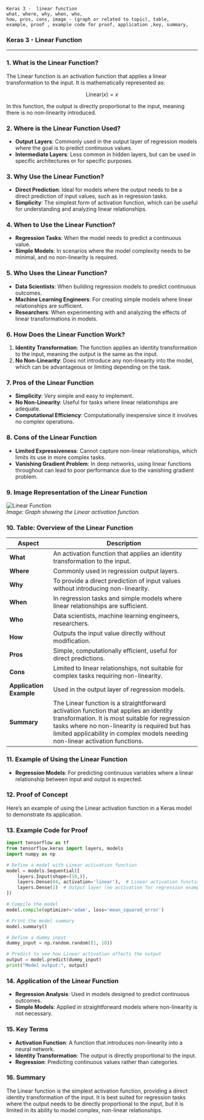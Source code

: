 ```code
Keras 3 -  linear function
what, where, why, when, who, 
how, pros, cons, image - (graph or related to topic), table,
example, proof , example code for proof, application ,key, summary,
```

<body>
    <script src="https://cdnjs.cloudflare.com/ajax/libs/mathjax/2.7.7/MathJax.js?config=TeX-MML-AM_CHTML" async></script>
    <link rel="stylesheet" href="https://cdnjs.cloudflare.com/ajax/libs/KaTeX/0.15.2/katex.min.css">
    <script src="https://cdnjs.cloudflare.com/ajax/libs/KaTeX/0.15.2/katex.min.js"></script>
    <script src="https://cdnjs.cloudflare.com/ajax/libs/KaTeX/0.15.2/contrib/auto-render.min.js"></script>
    <script>
        document.addEventListener("DOMContentLoaded", function() {
            renderMathInElement(document.body, {
                delimiters: [
                    { left: "$$", right: "$$", display: true },
                    { left: "$", right: "$", display: false }
                ]
            });
        });
    </script>   
</body>


### **Keras 3 - Linear Function**

---

### **1. What is the Linear Function?**
The Linear function is an activation function that applies a linear transformation to the input. It is mathematically represented as:

$$ \text{Linear}(x) = x $$

In this function, the output is directly proportional to the input, meaning there is no non-linearity introduced.

### **2. Where is the Linear Function Used?**
- **Output Layers**: Commonly used in the output layer of regression models where the goal is to predict continuous values.
- **Intermediate Layers**: Less common in hidden layers, but can be used in specific architectures or for specific purposes.

### **3. Why Use the Linear Function?**
- **Direct Prediction**: Ideal for models where the output needs to be a direct prediction of input values, such as in regression tasks.
- **Simplicity**: The simplest form of activation function, which can be useful for understanding and analyzing linear relationships.

### **4. When to Use the Linear Function?**
- **Regression Tasks**: When the model needs to predict a continuous value.
- **Simple Models**: In scenarios where the model complexity needs to be minimal, and no non-linearity is required.

### **5. Who Uses the Linear Function?**
- **Data Scientists**: When building regression models to predict continuous outcomes.
- **Machine Learning Engineers**: For creating simple models where linear relationships are sufficient.
- **Researchers**: When experimenting with and analyzing the effects of linear transformations in models.

### **6. How Does the Linear Function Work?**
1. **Identity Transformation**: The function applies an identity transformation to the input, meaning the output is the same as the input.
2. **No Non-Linearity**: Does not introduce any non-linearity into the model, which can be advantageous or limiting depending on the task.

### **7. Pros of the Linear Function**
- **Simplicity**: Very simple and easy to implement.
- **No Non-Linearity**: Useful for tasks where linear relationships are adequate.
- **Computational Efficiency**: Computationally inexpensive since it involves no complex operations.

### **8. Cons of the Linear Function**
- **Limited Expressiveness**: Cannot capture non-linear relationships, which limits its use in more complex tasks.
- **Vanishing Gradient Problem**: In deep networks, using linear functions throughout can lead to poor performance due to the vanishing gradient problem.

### **9. Image Representation of the Linear Function**

![Linear Function](https://github.com/engineer-ece/Keras-learn/blob/6b530d3a1f89a01eb860212e81a703d0b38aa9ae/Keras3/02.%20Layers%20API/02.%20Layer%20activations/16.%20linear%20function/linear_function.png)  
*Image: Graph showing the Linear activation function.*

### **10. Table: Overview of the Linear Function**

| **Aspect**              | **Description**                                                                 |
|-------------------------|---------------------------------------------------------------------------------|
| **What**                | An activation function that applies an identity transformation to the input.    |
| **Where**               | Commonly used in regression output layers.                                      |
| **Why**                 | To provide a direct prediction of input values without introducing non-linearity.|
| **When**                | In regression tasks and simple models where linear relationships are sufficient. |
| **Who**                 | Data scientists, machine learning engineers, researchers.                        |
| **How**                 | Outputs the input value directly without modification.                           |
| **Pros**                | Simple, computationally efficient, useful for direct predictions.                |
| **Cons**                | Limited to linear relationships, not suitable for complex tasks requiring non-linearity.|
| **Application Example** | Used in the output layer of regression models.                                  |
| **Summary**             | The Linear function is a straightforward activation function that applies an identity transformation. It is most suitable for regression tasks where no non-linearity is required but has limited applicability in complex models needing non-linear activation functions. |

### **11. Example of Using the Linear Function**
- **Regression Models**: For predicting continuous variables where a linear relationship between input and output is expected.

### **12. Proof of Concept**
Here’s an example of using the Linear activation function in a Keras model to demonstrate its application.

### **13. Example Code for Proof**

```python
import tensorflow as tf
from tensorflow.keras import layers, models
import numpy as np

# Define a model with Linear activation function
model = models.Sequential([
    layers.Input(shape=(10,)),
    layers.Dense(64, activation='linear'),  # Linear activation function
    layers.Dense(1)  # Output layer (no activation for regression example)
])

# Compile the model
model.compile(optimizer='adam', loss='mean_squared_error')

# Print the model summary
model.summary()

# Define a dummy input
dummy_input = np.random.random((1, 10))

# Predict to see how Linear activation affects the output
output = model.predict(dummy_input)
print("Model output:", output)
```

### **14. Application of the Linear Function**
- **Regression Analysis**: Used in models designed to predict continuous outcomes.
- **Simple Models**: Applied in straightforward models where non-linearity is not necessary.

### **15. Key Terms**
- **Activation Function**: A function that introduces non-linearity into a neural network.
- **Identity Transformation**: The output is directly proportional to the input.
- **Regression**: Predicting continuous values rather than categories.

### **16. Summary**
The Linear function is the simplest activation function, providing a direct identity transformation of the input. It is best suited for regression tasks where the output needs to be directly proportional to the input, but it is limited in its ability to model complex, non-linear relationships.
